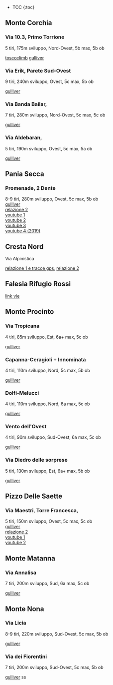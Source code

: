 * TOC
{:toc}

## Monte Corchia
### Via 10.3, Primo Torrione 
5 tiri, 175m sviluppo, Nord-Ovest, 5b max, 5b ob

[toscoclimb](http://www.toscoclimb.it/public/v2/modules/rockdocg/article.php?storyid=203)
[gulliver](https://www.gulliver.it/itinerari/corchia-monteprimo-torrione-di-passo-croce-10-3/)
### Via Erik, Parete Sud-Ovest 
9 tiri, 240m sviluppo, Ovest, 5c max, 5b ob

[gulliver](https://www.gulliver.it/itinerari/corchia-monte-erik/##main)
### Via Banda Bailar, 
7 tiri, 280m sviluppo, Nord-Ovest, 5c max, 5c ob

[gulliver](https://www.gulliver.it/itinerari/corchia-monte-banda-bailar/)
### Via Aldebaran, 
5 tiri, 190m sviluppo, Ovest, 5c max, 5a ob

[gulliver](https://www.gulliver.it/itinerari/corchia-monte-aldebaran/)
## Pania Secca 
### Promenade, 2 Dente 
8-9 tiri, 280m sviluppo, Ovest, 5c max, 5b ob  
[gulliver](https://www.gulliver.it/itinerari/pania-secca-promenade/##main)  
[relazione 2](http://www.apuaneverticali.it/joomla/arrampicata/alpi-apuane/12-ii-dente-della-pania-secca-via-promenade)  
[youtube 1](https://www.youtube.com/watch?v=kxYfdNaJPnk)  
[youtube 2](https://www.youtube.com/watch?v=LdGZDwiW5fg)  
[youtube 3](https://www.youtube.com/watch?v=k18GMkGNXDA)  
[youtube 4 (2019)](https://www.youtube.com/watch?v=iGhVghK2lOM)  
## Cresta Nord
Via Alpinistica

[relazione 1 e tracce gps](http://escursionismo360.blogspot.com/2018/10/pania-secca-cresta-nord-pizzo-delle.html), 
[relazione 2](https://www.versiliatoday.it/2017/06/06/denti-della-pania-secca-impegnativo-divertente/)
## Falesia Rifugio Rossi
[link vie](http://www.rifugiorossi.com/falesia.html)
## Monte Procinto 
### Via Tropicana 
4 tiri, 85m sviluppo, Est, 6a+ max, 5c ob

[gulliver](https://www.gulliver.it/itinerari/procinto-monte-tropicana/)
### Capanna-Ceragioli + Innominata 
4 tiri, 110m sviluppo, Nord, 5c max, 5b ob

[gulliver](https://www.gulliver.it/itinerari/procinto-monte-capanna-ceragioli-innominata/##main)
### Dolfi-Melucci 
4 tiri, 110m sviluppo, Nord, 6a max, 5c ob

[gulliver](https://www.gulliver.it/itinerari/procinto-monte-via-dolfi-melucci/)
### Vento dell'Ovest 
4 tiri, 90m sviluppo, Sud-Ovest, 6a max, 5c ob

[gulliver](https://www.gulliver.it/itinerari/procinto-monte-via-vento-dellovest/)
### Via Diedro delle sorprese 
5 tiri, 130m sviluppo, Est, 6a+ max, 5b ob

[gulliver](https://www.gulliver.it/itinerari/procinto-monte-diedro-delle-sorprese/)
## Pizzo Delle Saette
### Via Maestri, Torre Francesca, 
5 tiri, 150m sviluppo, Ovest, 5c max, 5c ob  
[gulliver](https://www.gulliver.it/itinerari/francesca-torre-al-pizzo-delle-saette-via-maestri/##main)  
[relazione 2](http://www.quotazero.com/forum/viewtopic.php?t=6275)  
[youtube 1](https://www.youtube.com/watch?v=LXNj3ck7kCQ)  
[youtube 2](https://www.youtube.com/watch?v=7p2M8bvQ4vk)  
## Monte Matanna
### Via Annalisa 
7 tiri, 200m sviluppo, Sud, 6a max, 5c ob

[gulliver](https://www.gulliver.it/itinerari/matanna-monte-via-annalisa/)
## Monte Nona
### Via Licia 
8-9 tiri, 220m sviluppo, Sud-Ovest, 5c max, 5b ob

[gulliver](https://www.gulliver.it/itinerari/nona-monte-via-licia/)
### Via dei Fiorentini 
7 tiri, 200m sviluppo, Sud-Ovest, 5c max, 5b ob

[gulliver](https://www.gulliver.it/itinerari/nona-monte-via-dei-fiorentini/##main)
ss 